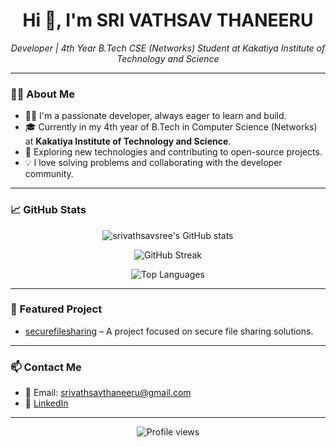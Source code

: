 <!-- Profile README for srivathsavsree -->



<h1 align="center">Hi 👋, I'm SRI VATHSAV THANEERU</h1>

<p align="center">
  <em>
    Developer | 4th Year B.Tech CSE (Networks) Student at Kakatiya Institute of Technology and Science
  </em>
</p>

---

### 👨‍💻 About Me

- 🧑‍💻 I'm a passionate developer, always eager to learn and build.
- 🎓 Currently in my 4th year of B.Tech in Computer Science (Networks) at **Kakatiya Institute of Technology and Science**.
- 🚀 Exploring new technologies and contributing to open-source projects.
- 💡 I love solving problems and collaborating with the developer community.

---

### 📈 GitHub Stats

<p align="center">
  <img src="https://github-readme-stats.vercel.app/api?username=srivathsavsree&show_icons=true&theme=radical" alt="srivathsavsree's GitHub stats" />
</p>
<p align="center">
  <img src="https://github-readme-streak-stats.herokuapp.com?user=srivathsavsree&theme=radical" alt="GitHub Streak" />
</p>
<p align="center">
  <img src="https://github-readme-stats.vercel.app/api/top-langs/?username=srivathsavsree&layout=compact&theme=radical" alt="Top Languages" />
</p>

---

### 🚀 Featured Project

- [securefilesharing](https://github.com/srivathsavsree/securefilesharing) – A project focused on secure file sharing solutions.

---

### 📫 Contact Me

- 📧 Email: srivathsavthaneeru@gmail.com
- 💼 [LinkedIn](https://www.linkedin.com/in/thaneerusrivathsav)

---

<p align="center">
  <img src="https://komarev.com/ghpvc/?username=srivathsavsree&color=blue" alt="Profile views" />
</p>
